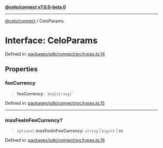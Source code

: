 [**@celo/connect v7.0.0-beta.0**](../README.md)

***

[@celo/connect](../globals.md) / CeloParams

# Interface: CeloParams

Defined in: [packages/sdk/connect/src/types.ts:14](https://github.com/celo-org/developer-tooling/blob/master/packages/sdk/connect/src/types.ts#L14)

## Properties

### feeCurrency

> **feeCurrency**: `` `0x${string}` ``

Defined in: [packages/sdk/connect/src/types.ts:15](https://github.com/celo-org/developer-tooling/blob/master/packages/sdk/connect/src/types.ts#L15)

***

### maxFeeInFeeCurrency?

> `optional` **maxFeeInFeeCurrency**: `string` \| `bigint` \| `BN`

Defined in: [packages/sdk/connect/src/types.ts:16](https://github.com/celo-org/developer-tooling/blob/master/packages/sdk/connect/src/types.ts#L16)
